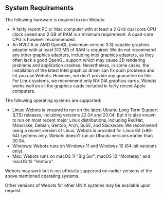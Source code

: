 ## System Requirements

The following hardware is required to run Webots:

- A fairly recent PC or Mac computer with at least a 2 GHz dual core CPU clock speed and 2 GB of RAM is a minimum requirement.
A quad-core CPU is however recommended.
- An NVIDIA or AMD OpenGL (minimum version 3.3) capable graphics adapter with at least 512 MB of RAM is required.
We do not recommend any other graphics adapters, including Intel graphics adapters, as they often lack a good OpenGL support which may cause 3D rendering problems and application crashes.
Nevertheless, in some cases, the installation of the latest Intel graphics driver can fix such problems and let you use Webots.
However, we don't provide any guarantee on this.
For Linux systems, we recommend only NVIDIA graphics cards.
Webots works well on all the graphics cards included in fairly recent Apple computers.

The following operating systems are supported:

- Linux: Webots is ensured to run on the latest Ubuntu Long Term Support (LTS) releases, including versions 22.04 and 20.04.
But it is also known to run on most recent major Linux distributions, including RedHat, Mandrake, Debian, Gentoo, Arch, SuSE, and Slackware.
We recommend using a recent version of Linux.
Webots is provided for Linux 64 (x86-64) systems only.
Webots doesn't run on Ubuntu versions earlier than 20.04.
- Windows: Webots runs on Windows 11 and Windows 10 (64-bit versions only).
- Mac: Webots runs on macOS 11 "Big Sur", macOS 12 "Monterey" and macOS 13 "Ventura".

Webots may work but is not officially supported on earlier versions of the above mentioned operating systems.

Other versions of Webots for other UNIX systems may be available upon request.
